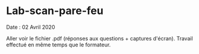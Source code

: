 # Lab-scan-pare-feu
Date : 02 Avril 2020

Aller voir le fichier .pdf (réponses aux questions + captures d'écran).
Travail effectué en même temps que le formateur.
